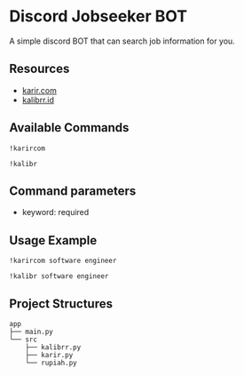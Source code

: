 # Discord Jobseeker BOT
A simple discord BOT that can search job information for you.

## Resources
- [karir.com](https://www.karir.com)
- [kalibrr.id](https://www.karir.id)

## Available Commands
`!karircom` 

`!kalibr`

## Command parameters
- keyword: required

## Usage Example
`!karircom software engineer`

`!kalibr software engineer`

## Project Structures
```
app
├── main.py
└── src
    ├── kalibrr.py
    ├── karir.py
    └── rupiah.py
```
